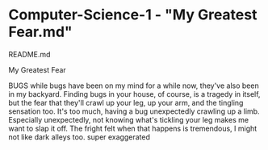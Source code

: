 # Computer-Science-1 - "My Greatest Fear.md"
README.md

My Greatest Fear

BUGS
while bugs have been on my mind for a while now, they've also been in my backyard. 
Finding bugs in your house, of course, is a tragedy in itself, but the fear that they'll crawl up your leg, up your arm, and the tingling sensation too.
It's too much, having a bug unexpectedly crawling up a limb. Especially unexpectedly, not knowing what's tickling your leg makes me want to slap it off.
The fright felt when that happens is tremendous, I might not like dark alleys too. super exaggerated 
